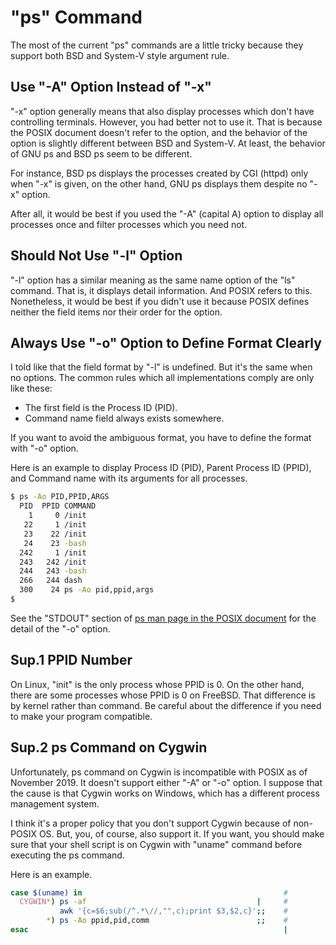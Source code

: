 # "ps" Command

The most of the current "ps" commands are a little tricky because they support both BSD and System-V style argument rule.

## Use "-A" Option Instead of "-x"

"-x" option generally means that also display processes which don't have controlling terminals. However, you had better not to use it. That is because the POSIX document doesn't refer to the option, and the behavior of the option is slightly different between BSD and System-V. At least, the behavior of GNU ps and BSD ps seem to be different.

For instance, BSD ps displays the processes created by CGI (httpd) only when "-x" is given, on the other hand, GNU ps displays them despite no "-x" option.

After all, it would be best if you used the "-A" (capital A) option to display all processes once and filter processes which you need not.

## Should Not Use "-l" Option

"-l" option has a similar meaning as the same name option of the "ls" command. That is, it displays detail information. And POSIX refers to this. Nonetheless, it would be best if you didn't use it because POSIX defines neither the field items nor their order for the option.

## Always Use "-o" Option to Define Format Clearly

I told like that the field format by "-l" is undefined. But it's the same when no options. The common rules which all implementations comply are only like these:

* The first field is the Process ID (PID).
* Command name field always exists somewhere.

If you want to avoid the ambiguous format, you have to define the format with "-o" option. 

Here is an example to display Process ID (PID), Parent Process ID (PPID), and Command name with its arguments for all processes.

``` sh
$ ps -Ao PID,PPID,ARGS
  PID  PPID COMMAND
    1     0 /init
   22     1 /init
   23    22 /init
   24    23 -bash
  242     1 /init
  243   242 /init
  244   243 -bash
  266   244 dash
  300    24 ps -Ao pid,ppid,args
$ 
```

See the "STDOUT" section of [ps man page in the POSIX document](https://pubs.opengroup.org/onlinepubs/9699919799/utilities/ps.html) for the detail of the "-o" option.

## Sup.1 PPID Number

On Linux, "init" is the only process whose PPID is 0. On the other hand, there are some processes whose PPID is 0 on FreeBSD. That difference is by kernel rather than command. Be careful about the difference if you need to make your program compatible.

## Sup.2 ps Command on Cygwin

Unfortunately, ps command on Cygwin is incompatible with POSIX as of November 2019. It doesn't support either "-A" or "-o" option. I suppose that the cause is that Cygwin works on Windows, which has a different process management system.

I think it's a proper policy that you don't support Cygwin because of non-POSIX OS. But, you, of course, also support it. If you want, you should make sure that your shell script is on Cygwin with "uname" command before executing the ps command.

Here is an example.

``` sh
case $(uname) in                                             #
  CYGWIN*) ps -af                                      |     #
           awk '{c=$6;sub(/^.*\//,"",c);print $3,$2,c}';;    #
        *) ps -Ao ppid,pid,comm                        ;;    #
esac                                                         |
```

